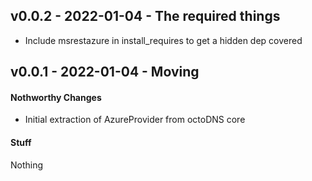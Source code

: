 ## v0.0.2 - 2022-01-04 - The required things

* Include msrestazure in install_requires to get a hidden dep covered

## v0.0.1 - 2022-01-04 - Moving

#### Nothworthy Changes

* Initial extraction of AzureProvider from octoDNS core

#### Stuff

Nothing
